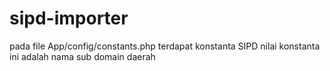 # sipd-importer

pada file App/config/constants.php terdapat konstanta SIPD nilai konstanta ini adalah nama sub domain daerah
